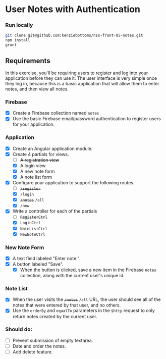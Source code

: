 # User Notes with Authentication

### Run locally

```bash
git clone git@github.com:kenziebottoms/nss-front-05-notes.git
npm install
grunt
```

## Requirements

In this exercise, you'll be requiring users to register and log into your application before they can use it. The user interface is very simple once they log in, because this is a basic application that will allow them to enter notes, and then view all notes.

### Firebase

- [x] Create a Firebase collection named `notes`
- [x] Use the basic Firebase email/password authentication to register users for your application.

### Application

- [x] Create an Angular application module.
- [x] Create 4 partials for views.
    - [ ] ~~A registration view~~
    - [x] A login view
    - [x] A new note form
    - [x] A note list form
- [x] Configure your application to support the following routes.
    - [ ] ~~`/register`~~
    - [x] `/login`
    - [x] ~~`/notes`~~ `/all`
    - [x] `/new`
- [x] Write a controller for each of the partials
    - [ ] ~~`RegisterCtrl`~~
    - [x] `LoginCtrl`
    - [x] `NoteListCtrl`
    - [x] `NewNoteCtrl`

### New Note Form

- [x] A text field labeled "Enter note:".
- [x] A button labeled "Save".
    - [x] When the button is clicked, save a new item in the Firebase `notes` collection, along with the current user's unique id.

### Note List

- [x] When the user visits the ~~`/notes`~~ `/all` URL, the user should see all of the notes that were entered by that user, and no others.
- [x] Use the `orderBy` and `equalTo` parameters in the `$http` request to only return notes created by the current user.

### Should do:

- [ ] Prevent submission of empty textarea.
- [ ] Date and order the notes.
- [ ] Add delete feature.